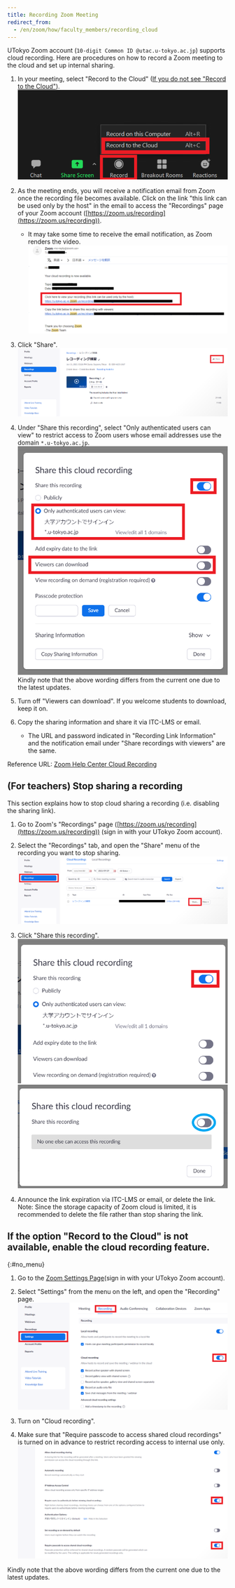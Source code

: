 ```yaml
---
title: Recording Zoom Meeting
redirect_from:
  - /en/zoom/how/faculty_members/recording_cloud
---
```


UTokyo Zoom account (`10-digit Common ID @utac.u-tokyo.ac.jp`) supports cloud recording.
Here are procedures on how to record a Zoom meeting to the cloud and set up internal sharing.

1.  In your meeting, select "Record to the Cloud" ([If you do not see "Record to the Cloud"](#no_menu)).
   ![Select "Record to the Cloud"](3.png)

2. As the meeting ends, you will receive a notification email from Zoom once the recording file becomes available. Click on the link "this link can be used only by the host" in the email to access the "Recordings" page of your Zoom account ([https://zoom.us/recording](https://zoom.us/recording)).
   * It may take some time to receive the email notification, as Zoom renders the video.
   ![this link can be used only by the host](4.png)

3. Click "Share".
   ![Click "Share"](5.png)

4. Under "Share this recording", select "Only authenticated users can view" to restrict access to Zoom users whose email addresses use the domain `*.u-tokyo.ac.jp`.
   ![Check the sign-in user](6.png)
   Kindly note that the above wording differs from the current one due to the latest updates.
5. Turn off "Viewers can download". If you welcome students to download, keep it on.

6. Copy the sharing information and share it via ITC-LMS or email.
   * The URL and password indicated in "Recording Link Information" and the notification email under "Share recordings with viewers" are the same.


Reference URL: [Zoom Help Center Cloud Recording](https://support.zoom.us/hc/en-us/articles/203741855-%E3%82%AF%E3%83%A9%E3%82%A6%E3%83%89%E8%A8%98%E9%8C%B2)


## (For teachers) Stop sharing a recording
This section explains how to stop cloud sharing a recording (i.e. disabling the sharing link).

1. Go to Zoom's "Recordings" page ([https://zoom.us/recording](https://zoom.us/recording)) (sign in with your UTokyo Zoom account).

2. Select the "Recordings" tab, and open the "Share" menu of the recording you want to stop sharing.
   ![Open the "Share" menu of the recording you want to stop sharing](7.png)

3. Click "Share this recording".
   !["Share this record"](8.png)
   ![Turn off "Share this record"](9.png)

4. Announce the link expiration via ITC-LMS or email, or delete the link.  
   Note: Since the storage capacity of Zoom cloud is limited, it is recommended to delete the file rather than stop sharing the link.

## If the option "Record to the Cloud" is not available, enable the cloud recording feature.
{:#no_menu}

1. Go to the [Zoom Settings Page](https://zoom.us/profile/setting)(sign in with your UTokyo Zoom account).

2. Select "Settings" from the menu on the left, and open the "Recording" page.
   ![Settings of "Records" page①](1.png)

3. Turn on "Cloud recording".

4. Make sure that "Require passcode to access shared cloud recordings" is turned on in advance to restrict recording access to internal use only.
   ![Settings on the "Records" page (2)](2.png)

Kindly note that the above wording differs from the current one due to the latest updates.
